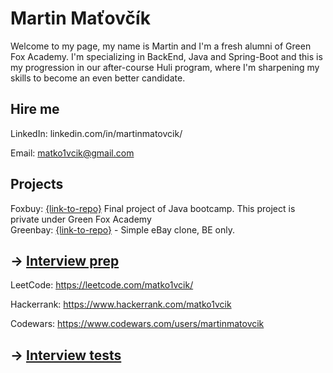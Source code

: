# Martin Maťovčík

Welcome to my page, my name is Martin and I'm a fresh alumni of Green Fox Academy. I'm specializing in BackEnd, Java and Spring-Boot and this is my progression in our after-course Huli program, where I'm sharpening my skills to become an even better candidate.

## Hire me
LinkedIn: linkedin.com/in/martinmatovcik/

Email: matko1vcik@gmail.com

## Projects
Foxbuy: [{link-to-repo}](https://github.com/green-fox-academy/aureus-foxbuy-dd) Final project of Java bootcamp. This project is private under Green Fox Academy  
Greenbay: [{link-to-repo}](https://github.com/martinmatovcik/greenbay) - Simple eBay clone, BE only.

## &rarr; [Interview prep](https://github.com/green-fox-academy/teaching-materials/tree/master/interview)
LeetCode: https://leetcode.com/matko1vcik/

Hackerrank: https://www.hackerrank.com/matko1vcik

Codewars: https://www.codewars.com/users/martinmatovcik

## &rarr; [Interview tests](https://github.com/green-fox-academy/teaching-materials/tree/master/project-phase/tech-interview-tests)


